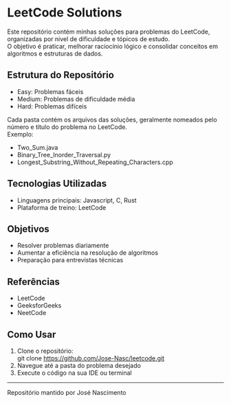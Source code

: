 # LeetCode Solutions

Este repositório contém minhas soluções para problemas do LeetCode, organizadas por nível de dificuldade e tópicos de estudo.  
O objetivo é praticar, melhorar raciocínio lógico e consolidar conceitos em algoritmos e estruturas de dados.  

## Estrutura do Repositório
- Easy: Problemas fáceis
- Medium: Problemas de dificuldade média
- Hard: Problemas difíceis

Cada pasta contém os arquivos das soluções, geralmente nomeados pelo número e título do problema no LeetCode.  
Exemplo:  
- Two_Sum.java  
- Binary_Tree_Inorder_Traversal.py  
- Longest_Substring_Without_Repeating_Characters.cpp  

## Tecnologias Utilizadas
- Linguagens principais: Javascript, C, Rust
- Plataforma de treino: LeetCode  

## Objetivos
- Resolver problemas diariamente  
- Aumentar a eficiência na resolução de algoritmos  
- Preparação para entrevistas técnicas  

## Referências
- LeetCode  
- GeeksforGeeks  
- NeetCode  

## Como Usar
1. Clone o repositório:  
   git clone https://github.com/Jose-Nasc/leetcode.git
2. Navegue até a pasta do problema desejado  
3. Execute o código na sua IDE ou terminal  

---

Repositório mantido por José Nascimento